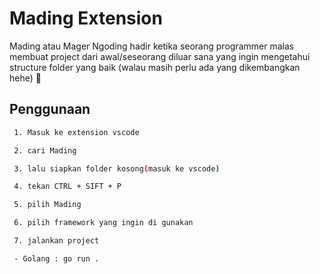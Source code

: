 # Mading Extension
Mading atau Mager Ngoding hadir ketika seorang programmer malas membuat project dari awal/seseorang diluar sana yang ingin mengetahui structure folder yang baik (walau masih perlu ada yang dikembangkan hehe) 🤭

## Penggunaan
```bash
 1. Masuk ke extension vscode

 2. cari Mading

 3. lalu siapkan folder kosong(masuk ke vscode) 

 4. tekan CTRL + SIFT + P

 5. pilih Mading

 6. pilih framework yang ingin di gunakan

 7. jalankan project 

 - Golang : go run .
```